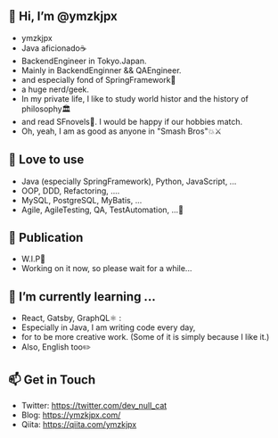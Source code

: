 ## 👋 Hi, I’m @ymzkjpx
- ymzkjpx
- Java aficionado☕ 
- BackendEngineer in Tokyo.Japan.
- Mainly in BackendEnginner && QAEngineer.
- and especially fond of SpringFramework🍃
- a huge nerd/geek.
- In my private life, I like to study world histor and the history of philosophy🏛️ 
- and read SFnovels🚀. I would be happy if our hobbies match.
- Oh, yeah, I am as good as anyone in "Smash Bros"💥⚔️

## 👀 Love to use
- Java (especially SpringFramework), Python, JavaScript, ...
- OOP, DDD, Refactoring, ....
- MySQL, PostgreSQL, MyBatis, ...
- Agile, AgileTesting, QA, TestAutomation, ...🤖

## 📝 Publication
- W.I.P👷
- Working on it now, so please wait for a while...

## 🌱 I’m currently learning ...
- React, Gatsby, GraphQL⚛️ : 
- Especially in Java, I am writing code every day, 
- for to be more creative work. (Some of it is simply because I like it.)
- Also, English too✏️

## 📫 Get in Touch
- Twitter: https://twitter.com/dev_null_cat
- Blog: https://ymzkjpx.com/
- Qiita: https://qiita.com/ymzkjpx
